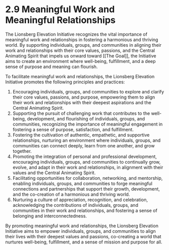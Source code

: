 # 2.9 Meaningful Work and Meaningful Relationships

The Lionsberg Elevation Initiative recognizes the vital importance of meaningful work and relationships in fostering a harmonious and thriving world. By supporting individuals, groups, and communities in aligning their work and relationships with their core values, passions, and the Central Animating Spirit that impels us onward toward [[The Goal]], the Initiative aims to create an environment where well-being, fulfillment, and a deep sense of purpose and meaning can flourish.

To facilitate meaningful work and relationships, the Lionsberg Elevation Initiative promotes the following principles and practices:

1.  Encouraging individuals, groups, and communities to explore and clarify their core values, passions, and purpose, empowering them to align their work and relationships with their deepest aspirations and the Central Animating Spirit.
2.  Supporting the pursuit of challenging work that contributes to the well-being, development, and flourishing of individuals, groups, and communities, recognizing the importance of meaningful engagement in fostering a sense of purpose, satisfaction, and fulfillment.
3.  Fostering the cultivation of authentic, empathetic, and supportive relationships, nurturing an environment where individuals, groups, and communities can connect deeply, learn from one another, and grow together.
4.  Promoting the integration of personal and professional development, encouraging individuals, groups, and communities to continually grow, evolve, and adapt in their work and relationships, in alignment with their values and the Central Animating Spirit.
5.  Facilitating opportunities for collaboration, networking, and mentorship, enabling individuals, groups, and communities to forge meaningful connections and partnerships that support their growth, development, and the co-creation of a harmonious and thriving world.
6.  Nurturing a culture of appreciation, recognition, and celebration, acknowledging the contributions of individuals, groups, and communities in their work and relationships, and fostering a sense of belonging and interconnectedness.

By promoting meaningful work and relationships, the Lionsberg Elevation Initiative aims to empower individuals, groups, and communities to align their lives with their deepest values and passions, co-creating a world that nurtures well-being, fulfillment, and a sense of mission and purpose for all.